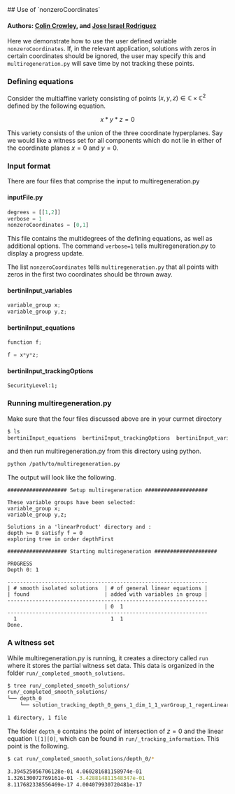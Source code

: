 <link rel="stylesheet" href="modest.css">
<style>
pre, code, pre code {
  max-height: 400px;
}
</style>
## Use of `nonzeroCoordinates`

#### Authors: [Colin Crowley](https://sites.google.com/view/colincrowley/home), and [Jose Israel Rodriguez](https://www.math.wisc.edu/~jose/)

Here we demonstrate how to use the user defined variable 
`nonzeroCoordinates`. If, in the relevant application, solutions with 
zeros in certain coordinates should be ignored, the user may specify 
this and `multiregeneration.py` will save time by not tracking these 
points.

### Defining equations

Consider the multiaffine variety consisting of points $(x,y,z) \in 
\mathbb{C} \times \mathbb{C}^2$ defined by the following equation.

$$
x*y*z = 0
$$

This variety consists of the union of the three coordinate hyperplanes. 
Say we would like a witness set for all components which do not lie in 
either of the coordinate planes $x = 0$ and $y = 0$.


### Input format

There are four files that comprise the input to multiregeneration.py

#### inputFile.py
```python
degrees = [[1,2]]
verbose = 1
nonzeroCoordinates = [0,1]
```
This file contains the multidegrees of the defining equations, as well 
as additional options. The command `verbose=1` tells 
multiregeneration.py to display a progress update.

The list `nonzeroCoordinates` tells `multiregeneration.py` that all 
points with zeros in the first two coordinates should be thrown away.

#### bertiniInput_variables
```c
variable_group x;
variable_group y,z;
```
#### bertiniInput_equations
```c
function f;

f = x*y*z;
```
#### bertiniInput_trackingOptions
```
SecurityLevel:1;
```

### Running multiregeneration.py

Make sure that the four files discussed above are in your currnet 
directory
```bash
$ ls
bertiniInput_equations  bertiniInput_trackingOptions  bertiniInput_variables  inputFile.py
```
and then run multiregeneration.py from this directory using python.
```bash
python /path/to/multiregeneration.py
```
The output will look like the following.
```
################### Setup multiregeneration ####################

These variable groups have been selected:
variable_group x;
variable_group y,z;

Solutions in a 'linearProduct' directory and :
depth >= 0 satisfy f = 0
exploring tree in order depthFirst

################### Starting multiregeneration ####################

PROGRESS
Depth 0: 1

----------------------------------------------------------------
| # smooth isolated solutions  | # of general linear equations |
| found                        | added with variables in group |
----------------------------------------------------------------
                               | 0  1
----------------------------------------------------------------
  1                              1  1  
Done.
```

### A witness set
While multiregeneration.py is running, it creates a directory called 
`run` where it stores the partial witness set data. This data is 
organized in the folder `run/_completed_smooth_solutions`.
```bash
$ tree run/_completed_smooth_solutions/
run/_completed_smooth_solutions/
└── depth_0
    └── solution_tracking_depth_0_gens_1_dim_1_1_varGroup_1_regenLinear_1_pointId_420399841269_434492049963

1 directory, 1 file
```

The folder `depth_0` contains the point of intersection of 
$z = 0$ and the 
linear equation `l[1][0]`, which can be found in 
`run/_tracking_information`. This point is the following.
```bash 
$ cat run/_completed_smooth_solutions/depth_0/*

3.394525056706128e-01 4.060281681158974e-01
1.326130072769161e-01 -3.428814811548347e-01
8.117682338556469e-17 4.004079930720481e-17
```
